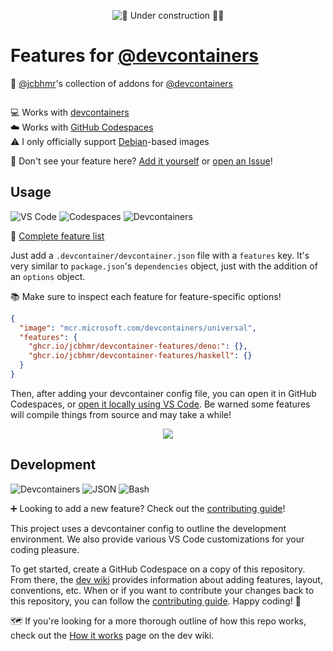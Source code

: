 <div align="center">

![🚧 Under construction 👷‍♂️](https://i.imgur.com/LEP2R3N.png)

</div>

# Features for [@devcontainers]

🧰 [@jcbhmr]'s collection of addons for [@devcontainers]

<div align="center">

![]()

</div>

💻 Works with [devcontainers] \
☁️ Works with [GitHub Codespaces] \
⚠️ I only officially support [Debian]-based images

👀 Don't see your feature here? [Add it yourself] or [open an Issue]!

## Usage

![VS Code](https://img.shields.io/static/v1?style=for-the-badge&message=VS+Code&color=007ACC&logo=Visual+Studio+Code&logoColor=FFFFFF&label=)
![Codespaces](https://img.shields.io/static/v1?style=for-the-badge&message=Codespaces&color=181717&logo=GitHub&logoColor=FFFFFF&label=)
![Devcontainers](https://img.shields.io/static/v1?style=for-the-badge&message=Devcontainers&color=2496ED&logo=Docker&logoColor=FFFFFF&label=)

📄 [Complete feature list]

Just add a `.devcontainer/devcontainer.json` file with a `features` key. It's
very similar to `package.json`'s `dependencies` object, just with the addition
of an `options` object.

📚 Make sure to inspect each feature for feature-specific options!

```json
{
  "image": "mcr.microsoft.com/devcontainers/universal",
  "features": {
    "ghcr.io/jcbhmr/devcontainer-features/deno:": {},
    "ghcr.io/jcbhmr/devcontainer-features/haskell": {}
  }
}
```

Then, after adding your devcontainer config file, you can open it in GitHub
Codespaces, or [open it locally using VS Code]. Be warned some features will
compile things from source and may take a while!

<div align="center">

![](https://i.imgur.com/JMdowst.png)

</div>

## Development

![Devcontainers](https://img.shields.io/static/v1?style=for-the-badge&message=Devcontainers&color=2496ED&logo=Docker&logoColor=FFFFFF&label=)
![JSON](https://img.shields.io/static/v1?style=for-the-badge&message=JSON&color=000000&logo=JSON&logoColor=FFFFFF&label=)
![Bash](https://img.shields.io/static/v1?style=for-the-badge&message=Bash&color=4EAA25&logo=GNU+Bash&logoColor=FFFFFF&label=)

➕ Looking to add a new feature? Check out the [contributing guide]!

This project uses a devcontainer config to outline the development environment.
We also provide various VS Code customizations for your coding pleasure.

To get started, create a GitHub Codespace on a copy of this repository. From
there, the [dev wiki] provides information about adding features, layout,
conventions, etc. When or if you want to contribute your changes back to this
repository, you can follow the [contributing guide]. Happy coding! 👋

🗺️ If you're looking for a more thorough outline of how this repo works, check
out the [How it works] page on the dev wiki.

<!-- prettier-ignore-start -->
[@jcbhmr]: https://github.com/jcbhmr
[@devcontainers]: https://github.com/devcontainers
[add it yourself]: #
[open an issue]: https://github.com/jcbhmr/devcontainer-features/issues/new
[complete feature list]: https://jcbhmr.github.io/devcontainer-features/
[debian]: https://hub.docker.com/_/debian
[open it locally using vs code]: https://code.visualstudio.com/docs/devcontainers/containers#_quick-start-open-an-existing-folder-in-a-container
[contributing guide]: #CONTRIBUTING.md
[how it works]: https://github.com/jcbhmr/devcontainer-features/wiki
[dev wiki]: https://github.com/jcbhmr/devcontainer-features/wiki
[devcontainers]: https://containers.dev/
[github codespaces]: https://github.com/features/codespaces
<!-- prettier-ignore-end -->
